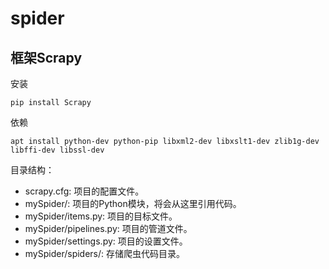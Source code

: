 # spider


## 框架Scrapy
安装

```
pip install Scrapy
```

依赖
```
apt install python-dev python-pip libxml2-dev libxslt1-dev zlib1g-dev libffi-dev libssl-dev
```

目录结构：
* scrapy.cfg: 项目的配置文件。
* mySpider/: 项目的Python模块，将会从这里引用代码。
* mySpider/items.py: 项目的目标文件。
* mySpider/pipelines.py: 项目的管道文件。
* mySpider/settings.py: 项目的设置文件。
* mySpider/spiders/: 存储爬虫代码目录。